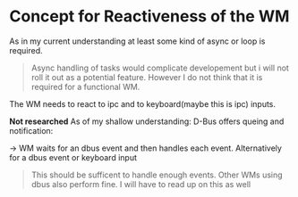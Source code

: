 # Concept for Reactiveness of the WM
As in my current understanding at least some kind of async or loop is required.

> Async handling of tasks would complicate developement but i will not roll it out as a potential feature.
> However I do not think that it is required for a functional WM.

The WM needs to react to ipc and to keyboard(maybe this is ipc) inputs.

**Not researched**
As of my shallow understanding:
D-Bus offers queing and notification:

-> WM waits for an dbus event and then handles each event. 
Alternatively for a dbus event or keyboard input

> This should be sufficent to handle enough events. Other WMs using dbus also perform fine.
> I will have to read up on this as well
